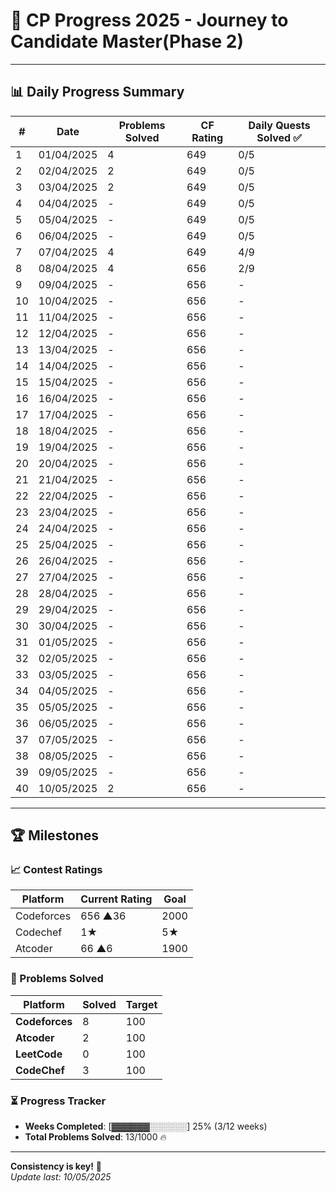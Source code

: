# 🚀 CP Progress 2025 - Journey to Candidate Master(Phase 2)

---

## 📊 Daily Progress Summary

| #   | Date       | Problems Solved | CF Rating  | Daily Quests Solved ✅ |
|-----|------------|-----------------|------------|------------------------|
| 1   | 01/04/2025 | 4               | 649        |          0/5           |
| 2   | 02/04/2025 | 2               | 649        |          0/5           |
| 3   | 03/04/2025 | 2               | 649        |          0/5           |
| 4   | 04/04/2025 | -               | 649        |          0/5           |
| 5   | 05/04/2025 | -               | 649        |          0/5           |
| 6   | 06/04/2025 | -               | 649        |          0/5           |
| 7   | 07/04/2025 | 4               | 649        |          4/9           |
| 8   | 08/04/2025 | 4               | 656        |          2/9           |
| 9   | 09/04/2025 | -               | 656        |          -             |
| 10  | 10/04/2025 | -               | 656        |          -             |
| 11  | 11/04/2025 | -               | 656        |          -             |
| 12  | 12/04/2025 | -               | 656        |          -             |
| 13  | 13/04/2025 | -               | 656        |          -             |
| 14  | 14/04/2025 | -               | 656        |          -             |
| 15  | 15/04/2025 | -               | 656        |          -             |
| 16  | 16/04/2025 | -               | 656        |          -             |
| 17  | 17/04/2025 | -               | 656        |          -             |
| 18  | 18/04/2025 | -               | 656        |          -             |
| 19  | 19/04/2025 | -               | 656        |          -             |
| 20  | 20/04/2025 | -               | 656        |          -             |
| 21  | 21/04/2025 | -               | 656        |          -             |
| 22  | 22/04/2025 | -               | 656        |          -             |
| 23  | 23/04/2025 | -               | 656        |          -             |
| 24  | 24/04/2025 | -               | 656        |          -             |
| 25  | 25/04/2025 | -               | 656        |          -             |
| 26  | 26/04/2025 | -               | 656        |          -             |
| 27  | 27/04/2025 | -               | 656        |          -             |
| 28  | 28/04/2025 | -               | 656        |          -             |
| 29  | 29/04/2025 | -               | 656        |          -             |
| 30  | 30/04/2025 | -               | 656        |          -             |
| 31  | 01/05/2025 | -               | 656        |          -             |
| 32  | 02/05/2025 | -               | 656        |          -             |
| 33  | 03/05/2025 | -               | 656        |          -             |
| 34  | 04/05/2025 | -               | 656        |          -             |
| 35  | 05/05/2025 | -               | 656        |          -             |
| 36  | 06/05/2025 | -               | 656        |          -             |
| 37  | 07/05/2025 | -               | 656        |          -             |
| 38  | 08/05/2025 | -               | 656        |          -             |
| 39  | 09/05/2025 | -               | 656        |          -             |
| 40  | 10/05/2025 | 2               | 656        |          -             |


---

## 🏆 Milestones

### 📈 Contest Ratings
| Platform    | Current Rating  | Goal   |
|-------------|-----------------|--------|
| Codeforces  | 656 ▲36         | 2000   |
| Codechef    | 1★              |  5★   |
| Atcoder     | 66 ▲6           | 1900   |

### 🧩 Problems Solved
| Platform       | Solved | Target  |
|----------------|--------|---------|
| **Codeforces** | 8      | 100     |
| **Atcoder**    | 2      | 100     |
| **LeetCode**   | 0      | 100     |
| **CodeChef**   | 3      | 100     |

### ⏳ Progress Tracker
- **Weeks Completed**: [▓▓▓▓▓▓░░░░░░] 25% (3/12 weeks)
- **Total Problems Solved**: 13/1000 🔥

---


**Consistency is key!** 🔑  
*Update last: 10/05/2025*